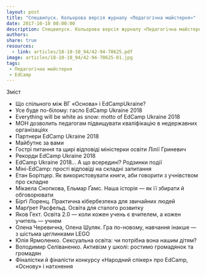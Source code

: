 ```yaml
---
layout: post
title: "Спецвипуск. Кольорова версія журналу «Педагогічна майстерня»"
date: 2017-10-10 08:00:00
description: Спецвипуск. Кольорова версія журналу «Педагогічна майстерня»
authors:
share: true
resources:
  - link: articles/18-10-10_94/42-94-70625.pdf
image: articles/18-10-10_94/42-94-70625-01.jpg
tags:
 - Педагогічна майстерня
 - EdCamp
---
```


Зміст

 * Що спільного між ВГ «Основа» і EdCampUkraine?
 * Усе буде по-білому: гасло EdCamp Ukraine 2018
 * Everything will be white as snow: motto of EdCamp Ukraine 2018
 * МОН дозволить педагогам підвищувати кваліфікацію в недержавних організаціях
 * Партнери EdCamp Ukraine 2018
 * Майбутнє за вами
 * Гострі питання та щирі відповіді міністерки освіти Лілії Гриневич
 * Рекорди EdCamp Ukraine 2018
 * EdCamp Ukraine 2018... А що всередині? Родзинки події
 * Міні-EdCamp: прості відповіді на складні запитання
 * Етан Борітцер. Як використовувати книги, аби говорити з учнівством про складне
 * Мікаела Снопкова, Ельмар Ґамс. Наша історія — як її збирати й обговорювати
 * Бірґі Лоренц. Практична кібербезпека для звичайних людей
 * Марґрет Расфельд. Освіта для сталого розвитку
 * Яков Гехт. Освіта 2.0 — коли кожен учень є вчителем, а кожен учитель — учнем
 * Олена Черевична, Олена Шуляк. Гра по-новому, навчання інакше — з шістьма цеглинками LEGO
 * Юлія Ярмоленко. Сексуальна освіта: чи потрібна вона нашим дітям?
 * Володимир Селіваненко. Активізм у школі: ростимо громадянок та громадян
 * Фіналістки й фіналісти конкурсу «Народний спікер» про EdCamp, «Основу» і натхнення
